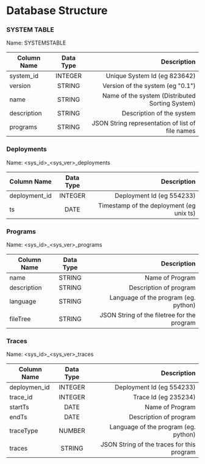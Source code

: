 # Database Structure

### SYSTEM TABLE

Name: SYSTEMSTABLE

| Column Name        |  Data Type  |  Description |
|--------------------|:-----------:|--------------------------------------------------:|
| system_id          |  INTEGER    | Unique System Id (eg 823642)                      |
| version            |  STRING     | Version of the system (eg "0.1")                  |
| name               |  STRING     | Name of the system (Distributed Sorting System)   |
| description        |  STRING     | Description of the system                         |
| programs           |  STRING     | JSON String representation of list of file names  |


### Deployments

Name: <sys_id>_<sys_ver>_deployments

| Column Name        |  Data Type  |  Description |
|--------------------|:-----------:|------------------------------------------------:|
| deployment_id      |  INTEGER    | Deployment Id (eg 554233)                       |
| ts                 |  DATE       | Timestamp of the deployment (eg unix ts)        |

### Programs

Name: <sys_id>_<sys_ver>_programs

| Column Name        |  Data Type  |  Description |
|--------------------|:-----------:|------------------------------------------------:|
| name               |  STRING     | Name of Program                                 |
| description        |  STRING     | Description of program                          |
| language           |  STRING     | Language of the program (eg. python)            |
| fileTree           |  STRING     | JSON String of the filetree for the program     |


### Traces

Name: <sys_id>_<sys_ver>_traces

| Column Name        |  Data Type  |  Description |
|--------------------|:-----------:|------------------------------------------------:|
| deploymen_id       |  INTEGER    | Deployment Id (eg 554233)                       |
| trace_id           |  INTEGER    | Trace Id (eg 235234)                            |
| startTs            |  DATE       | Name of Program                                 |
| endTs              |  DATE       | Description of program                          |
| traceType          |  NUMBER     | Language of the program (eg. python)            |
| traces             |  STRING     | JSON String of the traces for this program      |